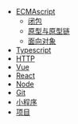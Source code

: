 <!--
 * @Author: JDR
 * @Date: 2020-08-03 16:30:31
 * @LastEditTime: 2020-08-03 19:07:05
 * @LastEditors: Please set LastEditors
 * @Description: 侧边栏
 * @FilePath: \JDR_Blog\docs\sidebar.md
--> 
* [ECMAscript](Front_End/ECMAscript/)
  * [闭包](Front_End/ECMAscript/Closure.md)
  * [原型与原型链](Front_End/ECMAscript/Prototype.md)
  * [面向对象](Front_End/ECMAscript/Object.md)
* [Typescript](Front_End/ECMAscript/)
* [HTTP](Front_End/HTTP/)
* [Vue](Front_End/Vue/)
* [React](Front_End/React/)
* [Node](Front_End/Node/)
* [Git](Front_End/Git/)
* [小程序](Front_End/Applets/)
* [项目](Front_End/Applets/)